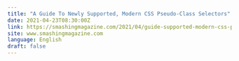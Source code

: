 ```yaml
---
title: "A Guide To Newly Supported, Modern CSS Pseudo-Class Selectors"
date: 2021-04-23T08:30:00Z
link: https://smashingmagazine.com/2021/04/guide-supported-modern-css-pseudo-class-selectors/?utm_medium=RSS&utm_source=news.12bit.vn
site: www.smashingmagazine.com
language: English
draft: false
---
```

